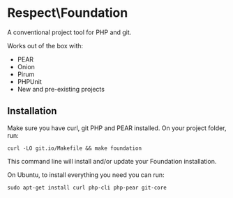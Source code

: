 Respect\Foundation
==================

A conventional project tool for PHP and git.

Works out of the box with:

  * PEAR
  * Onion
  * Pirum
  * PHPUnit
  * New and pre-existing projects

Installation
------------

Make sure you have curl, git PHP and PEAR installed. On your project 
folder, run:

    curl -LO git.io/Makefile && make foundation

This command line will install and/or update your Foundation
installation.

On Ubuntu, to install everything you need you can run:

    sudo apt-get install curl php-cli php-pear git-core

